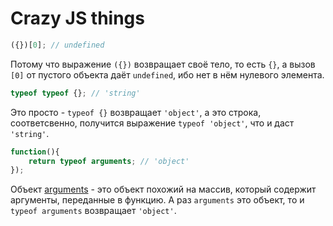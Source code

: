 # Crazy JS things

```javascript
({})[0]; // undefined
```
Потому что выражение `({})` возвращает своё тело, то есть `{}`, а вызов `[0]` от пустого объекта даёт `undefined`, ибо нет в нём нулевого элемента.

```javascript
typeof typeof {}; // 'string'
```
Это просто - `typeof {}` возвращает `'object'`, а это строка, соответсвенно, получится выражение `typeof 'object'`, что и даст `'string'`.

```javascript
function(){
    return typeof arguments; // 'object'
});
```
Объект [arguments](https://developer.mozilla.org/ru/docs/Web/JavaScript/Reference/Functions/arguments) - это объект похожий на массив, который содержит аргументы, переданные в функцию. А раз `arguments` это объект, то и `typeof arguments` возвращает `'object'`.
